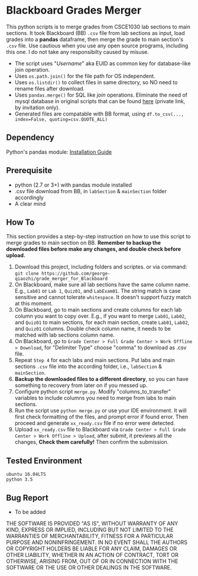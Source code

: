 # Blackboard Grades Merger
This python scripts is to merge grades from CSCE1030 lab sections to main sections. It took Blackboard (BB) `.csv` file from lab sections as input, load grades into a **pandas** dataframe, then merge the grade to main section's `.csv` file. Use cautious when you use any open source programs, including this one. I do not take any responsibilty caused by misuse.
- The script uses "*Username*" aka EUID as common key for database-like join operation. 
- Uses `os.path.join()` for the file path for OS independent.
- Uses `os.listdir()` to collect files in same directory, so NO need to rename files after download.
- Uses `pandas.merge()` for SQL like *join* operations. Eliminate the need of mysql database in original scripts that can be found [here](https://bitbucket.org/butshuti/bb_tableutils) (private link, by invitation only).
- Generated files are compatable with BB format, using `df.to_csv(..., index=False, quoting=csv.QUOTE_ALL)`

## Dependency
Python's pandas module: [Installation Guide](https://pandas.pydata.org/pandas-docs/stable/install.html)

## Prerequisite
- python (2.7 or 3+) with pandas module installed
- .csv file download from BB, in `labSection` & `mainSection` folder accordingly
- A clear mind

## How To
This section provides a step-by-step instruction on how to use this script to merge grades to main section on BB. **Remember to backup the downloaded files before make any changes, and double check before upload.**

1. Download this project, including folders and scriptes. or via command:  `git clone https://github.com/george-qiaozhi/grade_merger_for_Blackboard`
2. On Blackboard, make sure all lab sections have the same column name. E.g., `Lab01` or `Lab 1`, `Quiz01`, and `LabExam01`. The string match is case sensitive and cannot tolerate `whitespace`. It doesn't support fuzzy match at this moment.
3. On Blackboard, go to main sections and create columns for each lab column you want to copy over. E.g., if you want to merge `Lab01`, `Lab02`, and `Quiz01` to main sections, for each main section, create `Lab01`, `Lab02`, and `Quiz01` columns. Double check column name, it needs to be matched with lab sections column name.
4. On Blackboard, go to `Grade Center > Full Grade Center > Work Offline > Download`, for "Delimiter Type" choose "comma" to download as .csv file. 
5. Repeat `Step 4` for each labs and main sections. Put labs and main sections `.csv` file into the according folder, i.e., `labSection` & `mainSection`.
6. **Backup the downloaded files to a different directory**, so you can have something to recovery from later on if you messed up.
7. Configure python script `merge.py`. Modify "columns_to_transfer" variables to include columns you need to merge from labs to main sections.
8. Run the script use `python merge.py` or use your IDE environment. It will first check formatting of the files, and prompt error if found error. Then proceed and generate `xx_ready.csv` file if no error were detected.
8. Upload `xx_ready.csv` file to Blackboard via `Grade Center > Full Grade Center > Work Offline > Upload`, after submit, it previews all the changes, **Check them carefully!** Then confirm the submission.


## Tested Environment
```
ubuntu 16.04LTS
python 3.5
```

## Bug Report
- To be added

THE SOFTWARE IS PROVIDED "AS IS", WITHOUT WARRANTY OF ANY KIND, EXPRESS OR IMPLIED, INCLUDING BUT NOT LIMITED TO THE WARRANTIES OF MERCHANTABILITY, FITNESS FOR A PARTICULAR PURPOSE AND NONINFRINGEMENT. IN NO EVENT SHALL THE AUTHORS OR COPYRIGHT HOLDERS BE LIABLE FOR ANY CLAIM, DAMAGES OR OTHER LIABILITY, WHETHER IN AN ACTION OF CONTRACT, TORT OR OTHERWISE, ARISING FROM, OUT OF OR IN CONNECTION WITH THE SOFTWARE OR THE USE OR OTHER DEALINGS IN THE SOFTWARE.

